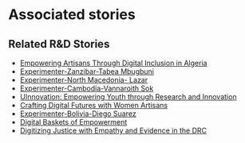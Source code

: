 # Associated stories

<!-- !!DO NOT REMOVE!! start autogenerated hyperlinks -->
## Related R&D Stories
- [Empowering Artisans Through Digital Inclusion in Algeria](/RnD-Archive/stories/?doc=Explorers_DZA)
- [Experimenter-Zanzibar-Tabea Mbugbuni](/RnD-Archive/stories/?doc=Experimenters_TZA)
- [Experimenter-North Macedonia- Lazar](/RnD-Archive/stories/?doc=Experimenters_MKD)
- [Experimenter-Cambodia-Vannaroith Sok](/RnD-Archive/stories/?doc=Experimenters_KHM)
- [UInnovation: Empowering Youth through Research and Innovation](/RnD-Archive/stories/?doc=Explorers_TGO)
- [Crafting Digital Futures with Women Artisans](/RnD-Archive/stories/?doc=Explorers_GHA)
- [Experimenter-Bolivia-Diego Suarez](/RnD-Archive/stories/?doc=Experimenters_BOL)
- [Digital Baskets of Empowerment](/RnD-Archive/stories/?doc=Explorers_SLV)
- [Digitizing Justice with Empathy and Evidence in the DRC](/RnD-Archive/stories/?doc=Explorers_COD)
<!-- !!DO NOT REMOVE!! end autogenerated hyperlinks -->